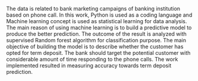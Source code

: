 The data is related to bank marketing campaigns of banking institution based on phone call. In this work, Python is used as a coding language and Machine learning concept is used as statistical learning for data analysis.
The main reason of using machine learning is to build a predictive model to produce the better prediction. The outcome of the result is analyzed with supervised  Random forest algorithm for classification purpose. 
The main objective of building the model is to describe whether the customer has opted for term deposit. The bank should target the potential customer with considerable amount of time responding to the phone calls.
The work implemented resulted in measuring accuracy towards term deposit prediction.
